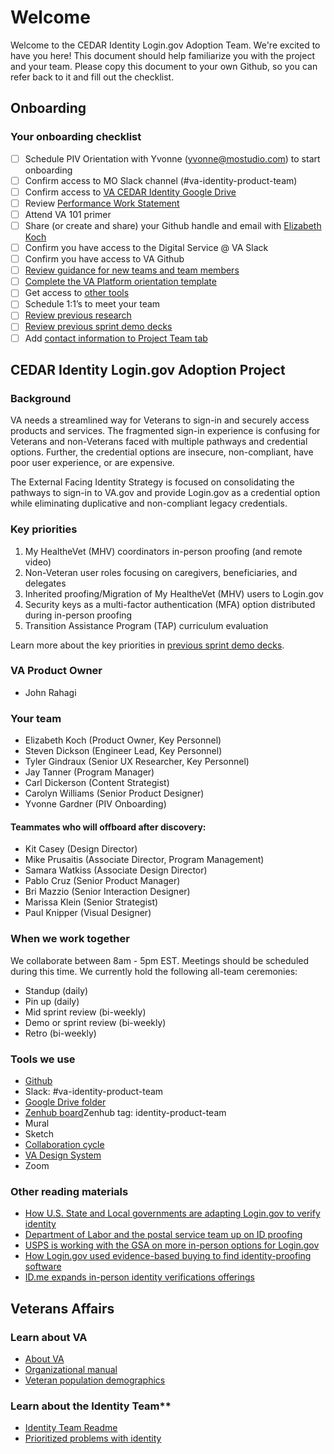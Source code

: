 # Welcome
Welcome to the CEDAR Identity Login.gov Adoption Team. We're excited to have you here! This document should help familiarize you with the project and your team. Please copy this document to your own Github, so you can refer back to it and fill out the checklist.

## Onboarding
### Your onboarding checklist
- [ ] Schedule PIV Orientation  with Yvonne (<yvonne@mostudio.com>) to start onboarding
- [ ] Confirm access to MO Slack channel (#va-identity-product-team)
- [ ] Confirm access to [VA CEDAR Identity Google Drive](https://drive.google.com/drive/folders/1THzmYaOjGwxhQX-eWR-KQWepPgkjUqhe?usp=share_link)
- [ ] Review [Performance Work Statement](https://docs.google.com/document/d/1Q0UDmaO78au-p2ec_XmfoYqjDct9fhKd/edit?usp=sharing&ouid=113935907412888271383&rtpof=true&sd=true)
- [ ] Attend VA 101 primer
- [ ] Share (or create and share) your Github handle and email with [Elizabeth Koch](mailto:elizabeth@bluetiger.digital)
- [ ] Confirm you have access to the Digital Service @ VA Slack
- [ ] Confirm you have access to VA Github
- [ ] [Review guidance for new teams and team members ](https://depo-platform-documentation.scrollhelp.site/getting-started/guidance-for-new-teams-and-team-members#Guidancefornewteamsandteammembers-NewVFSTeammembers)
- [ ] [Complete the VA Platform orientation template](https://github.com/department-of-veterans-affairs/va.gov-team/issues/new?assignees=&labels=governance-team%2C+analytics-insights%2C+analytics-request&template=orientation-epic.md&title=Platform+Orientation+Template+%5BYour+name+here%5D)
- [ ] Get access to [other tools](#_kw90587vdv76)
- [ ] Schedule 1:1’s to meet your team
- [ ] [Review previous research](https://drive.google.com/drive/folders/1YtZ6oU8ZqOw5leXeI6K4K2ZAWxaYiUSW?usp=sharing)
- [ ] [Review previous sprint demo decks](https://drive.google.com/drive/folders/1AKzOpIZ8V9rCBxQap2jLuiC5WF5WVTBG?usp=sharing)
- [ ] Add [contact information to Project Team tab](https://docs.google.com/spreadsheets/d/18LUvaTxHe__Ae54O3yUHFwhEpQZrqf-f-312drKsOwc/edit?usp=sharing)

## CEDAR Identity Login.gov Adoption Project
### Background
VA needs a streamlined way for Veterans to sign-in and securely access products and services. The fragmented sign-in experience is confusing for Veterans and non-Veterans faced with multiple pathways and credential options. Further, the credential options are insecure, non-compliant, have poor user experience, or are expensive.

The External Facing Identity Strategy is focused on consolidating the pathways to sign-in to VA.gov and provide Login.gov as a credential option while eliminating duplicative and non-compliant legacy credentials.

### Key priorities
1. My HealtheVet (MHV) coordinators in-person proofing (and remote video)
2. Non-Veteran user roles focusing on caregivers, beneficiaries, and delegates
3. Inherited proofing/Migration of My HealtheVet (MHV) users to Login.gov
4. Security keys as a multi-factor authentication (MFA) option distributed during in-person proofing
5. Transition Assistance Program (TAP) curriculum evaluation

Learn more about the key priorities in [previous sprint demo decks](https://drive.google.com/drive/folders/1AKzOpIZ8V9rCBxQap2jLuiC5WF5WVTBG?usp=sharing).


### VA Product Owner
- John Rahagi

### Your team
- Elizabeth Koch (Product Owner, Key Personnel)
- Steven Dickson (Engineer Lead, Key Personnel)
- Tyler Gindraux (Senior UX Researcher, Key Personnel)
- Jay Tanner (Program Manager)
- Carl Dickerson (Content Strategist)
- Carolyn Williams (Senior Product Designer)
- Yvonne Gardner (PIV Onboarding)

#### Teammates who will offboard after discovery:
- Kit Casey (Design Director)
- Mike Prusaitis (Associate Director, Program Management)
- Samara Watkiss (Associate Design Director)
- Pablo Cruz (Senior Product Manager)
- Bri Mazzio (Senior Interaction Designer)
- Marissa Klein (Senior Strategist)
- Paul Knipper (Visual Designer)

### When we work together
We collaborate between 8am - 5pm EST. Meetings should be scheduled during this time. We currently hold the following all-team ceremonies:
- Standup (daily)
- Pin up (daily)
- Mid sprint review (bi-weekly)
- Demo or sprint review (bi-weekly)
- Retro (bi-weekly)

### Tools we use
- [Github](https://github.com/department-of-veterans-affairs)
- Slack: #va-identity-product-team
- [Google Drive folder](https://drive.google.com/drive/folders/1THzmYaOjGwxhQX-eWR-KQWepPgkjUqhe?usp=sharing)
- [Zenhub board](https://app.zenhub.com/workspaces/identity-product-team-632280b31e745000136a61fc/board)Zenhub tag: identity-product-team
- Mural
- Sketch
- [Collaboration cycle](https://depo-platform-documentation.scrollhelp.site/collaboration-cycle/)
- [VA Design System](https://depo-platform-documentation.scrollhelp.site/research-design/)
- Zoom

### Other reading materials
- [How U.S. State and Local governments are adapting Login.gov to verify identity](https://beeckcenter.georgetown.edu/wp-content/uploads/2021/10/Software-Coops-and-Digital-Identity-1.pdf)
- [Department of Labor and the postal service team up on ID proofing](https://fcw.com/digital-government/2022/10/labor-department-usps-team-id-proofing/378192/)
- [USPS is working with the GSA on more in-person options for Login.gov](https://fcw.com/digital-government/2022/05/postal-service-should-act-swiftly-scale-identity-services-ig-says/367048/)
- [How Login.gov used evidence-based buying to find identity-proofing software](https://18f.gsa.gov/2018/08/07/how-login-used-evidence-based-buying/)
- [ID.me expands in-person identity verifications offerings](https://insights.id.me/press-releases/id-me-expands-in-person-identity-verifications-offerings-to-maximize-user-choice/?cn-reloaded=1)

## Veterans Affairs
### Learn about VA
- [About VA](https://www.va.gov/ABOUT_VA/index.asp)
- [Organizational manual](https://www.va.gov/oei/docs/va-functional-organization-manual-2021.pdf)
- [Veteran population demographics](https://github.com/department-of-veterans-affairs/va.gov-team/blob/master/platform/research/discovery-sprints/veteran-population-demographics.md)[](https://depo-platform-documentation.scrollhelp.site/)

[](https://depo-platform-documentation.scrollhelp.site/)

### Learn about the Identity Team**
- [Identity Team Readme](https://github.com/department-of-veterans-affairs/va.gov-team/blob/master/products/identity/README.md)
- [Prioritized problems with identity](https://github.com/department-of-veterans-affairs/va.gov-team/blob/master/products/identity/login/roadmapping/identity-prioritizedproblems.md)

